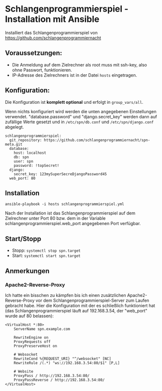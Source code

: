 # Schlangenprogrammierspiel - Installation mit Ansible

Installiert das Schlangenprogrammierspiel von https://github.com/schlangenprogrammiernacht

## Voraussetzungen:
- Die Anmeldung auf dem Zielrechner als root muss mit ssh-key, also ohne Passwort, funktionieren.
- IP-Adresse des Zielrechners ist in der Datei ``hosts`` eingetragen.

## Konfiguration:
Die Konfiguration ist **komplett optional** und erfolgt in ``group_vars/all``.

Wenn nichts konfiguriert wird werden die unten angegebenen Einstellungen verwendet.
"database.password" und "django.secret_key" werden dann auf zufällige Werte gesetzt und in ``/etc/spn/db.conf`` und ``/etc/spn/django.conf`` abgelegt.

```
schlangenprogrammierspiel:
  git_repository: https://github.com/schlangenprogrammiernacht/spn-meta.git
  database:
    host: localhost
    db: spn
    user: spn
    password: !topSecret!
  django:
    secret_key: 123mySuperSecreDjangoPassword45
  web_port: 80
```

## Installation
```ansible-playbook -i hosts schlangenprogrammierspiel.yml```

Nach der Installation ist das Schlangenprogrammierspiel auf dem Zielrechner unter Port 80 bzw. dem in der Variable schlangenprogrammierspiel.web_port angegebenen Port verfügbar.

## Start/Stopp
- Stopp: ```systemctl stop spn.target```
- Start: ```systemctl start spn.target```

## Anmerkungen
### Apache2-Reverse-Proxy
Ich hatte ein bisschen zu kämpfen bis ich einen zusätzlichen Apache2-Reverse-Proxy vor dem Schlangenprogrammierspiel-Server zum Laufen gebracht habe.
Hier die Konfiguration mit der es schließlich funktioniert hat (das Schlangenprogrammierspiel läuft auf 192.168.3.54, der "web_port" wurde auf 80 belassen):
```
<VirtualHost *:80>
    ServerName spn.example.com

    RewriteEngine on
    ProxyRequests off
    ProxyPreserveHost on

    # Websocket
    RewriteCond %{REQUEST_URI} "^/websocket" [NC]
    RewriteRule /(.*) "ws://192.168.3.54:80/$1" [P,L]

    # Website
    ProxyPass / http://192.168.3.54:80/
    ProxyPassReverse / http://192.168.3.54:80/
</VirtualHost>
```